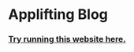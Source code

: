 # Applifting Blog

### <a href="https://applifting-frontend.netlify.app/">Try running this website here.</a>